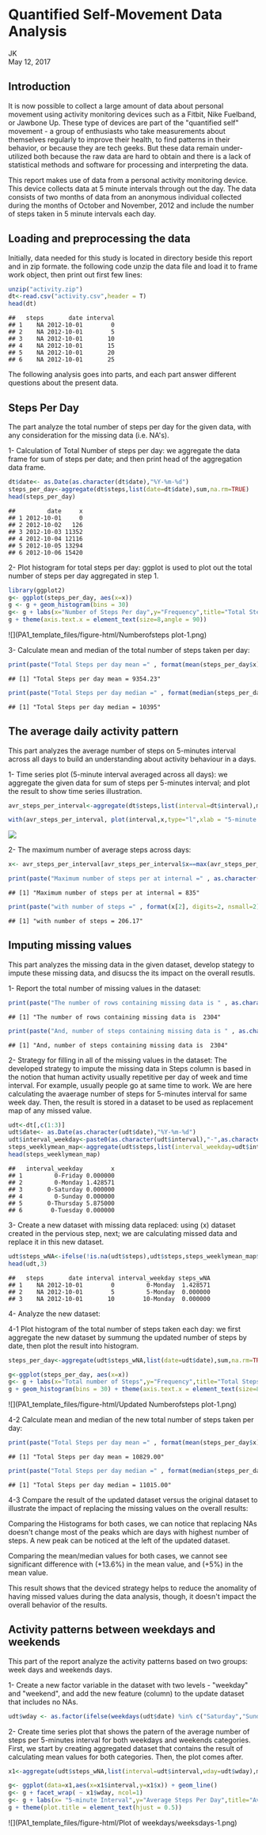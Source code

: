 # Quantified Self-Movement Data Analysis 
JK  
May 12, 2017  



## Introduction

It is now possible to collect a large amount of data about personal movement using activity monitoring devices such as a Fitbit, Nike Fuelband, or Jawbone Up. These type of devices are part of the "quantified self" movement - a group of enthusiasts who take measurements about themselves regularly to improve their health, to find patterns in their behavior, or because they are tech geeks. But these data remain under-utilized both because the raw data are hard to obtain and there is a lack of statistical methods and software for processing and interpreting the data.

This report makes use of data from a personal activity monitoring device. This device collects data at 5 minute intervals through out the day. The data consists of two months of data from an anonymous individual collected during the months of October and November, 2012 and include the number of steps taken in 5 minute intervals each day.

## Loading and preprocessing the data

Initially, data needed for this study is located in directory beside this report and in zip formate. the following code unzip the data file and load it to frame work object, then print out first few lines:


```r
unzip("activity.zip")
dt<-read.csv("activity.csv",header = T)
head(dt)
```

```
##   steps       date interval
## 1    NA 2012-10-01        0
## 2    NA 2012-10-01        5
## 3    NA 2012-10-01       10
## 4    NA 2012-10-01       15
## 5    NA 2012-10-01       20
## 6    NA 2012-10-01       25
```

The following analysis goes into parts, and each part answer different questions about the present data.

## Steps Per Day
The part analyze the total number of steps per day for the given data, with any consideration for the missing data (i.e. NA's).

1- Calculation of Total Number of steps per day: we aggregate the data frame for sum of steps per date; and then print head of the aggregation data frame.


```r
dt$date<- as.Date(as.character(dt$date),"%Y-%m-%d")
steps_per_day<-aggregate(dt$steps,list(date=dt$date),sum,na.rm=TRUE)
head(steps_per_day)
```

```
##         date     x
## 1 2012-10-01     0
## 2 2012-10-02   126
## 3 2012-10-03 11352
## 4 2012-10-04 12116
## 5 2012-10-05 13294
## 6 2012-10-06 15420
```

2- Plot histogram for total steps per day: ggplot is used to plot out the total number of steps per day aggregated in step 1.


```r
library(ggplot2)
g<- ggplot(steps_per_day, aes(x=x))
g <- g + geom_histogram(bins = 30)
g<- g + labs(x="Number of Steps Per day",y="Frequency",title="Total Steps per Days")
g + theme(axis.text.x = element_text(size=8,angle = 90))
```

![](PA1_template_files/figure-html/Numberofsteps plot-1.png)<!-- -->

3-  Calculate mean and median of the total number of steps taken per day: 


```r
print(paste("Total Steps per day mean =" , format(mean(steps_per_day$x), digits=2, nsmall=2)))
```

```
## [1] "Total Steps per day mean = 9354.23"
```

```r
print(paste("Total Steps per day median =" , format(median(steps_per_day$x), digits=2, nsmall=2)))
```

```
## [1] "Total Steps per day median = 10395"
```

## The average daily activity pattern
This part analyzes the average number of steps on 5-minutes interval across all days to build an understanding about activity behaviour in a days.

1- Time series plot (5-minute interval averaged across all days):  we aggregate the given data for sum of steps per 5-minutes interval; and plot the result to show time series illustration.


```r
avr_steps_per_interval<-aggregate(dt$steps,list(interval=dt$interval),mean,na.rm=TRUE)

with(avr_steps_per_interval, plot(interval,x,type="l",xlab = "5-minute Interval", ylab = "Averaged Steps Across All Days",main = "Time Series of \n 5-minute Interval vs. Average Steps in all Days"))
```

![](PA1_template_files/figure-html/Numberofsteps_per_interval-1.png)<!-- -->

2- The maximum number of average steps across days:


```r
x<- avr_steps_per_interval[avr_steps_per_interval$x==max(avr_steps_per_interval$x),]

print(paste("Maximum number of steps per at internal =" , as.character(x[1])))
```

```
## [1] "Maximum number of steps per at internal = 835"
```

```r
print(paste("with number of steps =" , format(x[2], digits=2, nsmall=2)))
```

```
## [1] "with number of steps = 206.17"
```

## Imputing missing values
This part analyzes the missing data in the given dataset, develop stategy to impute these missing data, and disucss the its impact on the overall resutls.

1- Report the total number of missing values in the dataset:


```r
print(paste("The number of rows containing missing data is " , as.character(sum(!complete.cases(dt)))))
```

```
## [1] "The number of rows containing missing data is  2304"
```

```r
print(paste("And, number of steps containing missing data is " , as.character(sum(sum(is.na(dt$steps))))))
```

```
## [1] "And, number of steps containing missing data is  2304"
```

2- Strategy for filling in all of the missing values in the dataset: The developed strategy to impute the missing data in Steps column is based in the notion that human activity usually repetitive per day of week and time interval. For example, usually people go at same time to work. We are here calculating the avaerage number of steps for 5-minutes interval for same week day. Then, the result is stored in a dataset to be used as replacement map of any missed value.



```r
udt<-dt[,c(1:3)]
udt$date<- as.Date(as.character(udt$date),"%Y-%m-%d")
udt$interval_weekday<-paste0(as.character(udt$interval),"-",as.character(weekdays(udt$date)))
steps_weeklymean_map<-aggregate(udt$steps,list(interval_weekday=udt$interval_weekday),mean,na.rm=T)
head(steps_weeklymean_map)
```

```
##   interval_weekday        x
## 1         0-Friday 0.000000
## 2         0-Monday 1.428571
## 3       0-Saturday 0.000000
## 4         0-Sunday 0.000000
## 5       0-Thursday 5.875000
## 6        0-Tuesday 0.000000
```

3- Create a new dataset with missing data replaced: using (x) dataset created in the pervious step, next; we are calculating missed data and replace it in this new dataset.


```r
udt$steps_wNA<-ifelse(!is.na(udt$steps),udt$steps,steps_weeklymean_map$x[match(udt[is.na(dt$steps),4],steps_weeklymean_map[,1])])
head(udt,3)
```

```
##   steps       date interval interval_weekday steps_wNA
## 1    NA 2012-10-01        0         0-Monday  1.428571
## 2    NA 2012-10-01        5         5-Monday  0.000000
## 3    NA 2012-10-01       10        10-Monday  0.000000
```

4- Analyze the new dataset:
  
  4-1 Plot histogram of the total number of steps taken each day: we first aggregate the new dataset by summung the updated number of steps by date, then plot the result into histogram.
  

```r
steps_per_day<-aggregate(udt$steps_wNA,list(date=udt$date),sum,na.rm=TRUE)

g<-ggplot(steps_per_day, aes(x=x))
g<- g + labs(x="Total number of Steps",y="Frequency",title="Total Steps per Date")
g + geom_histogram(bins = 30) + theme(axis.text.x = element_text(size=8,angle = 90))
```

![](PA1_template_files/figure-html/Updated Numberofsteps plot-1.png)<!-- -->

  4-2 Calculate mean and median of the new total number of steps taken per day: 


```r
print(paste("Total Steps per day mean =" , format(mean(steps_per_day$x), digits=2, nsmall=2)))
```

```
## [1] "Total Steps per day mean = 10829.00"
```

```r
print(paste("Total Steps per day median =" , format(median(steps_per_day$x), digits=2, nsmall=2)))
```

```
## [1] "Total Steps per day median = 11015.00"
```

  4-3 Compare the result of the updated dataset versus the original dataset to illustrate the impact of replacing the missing values on the overall results:
  
  Comparing the Histograms for both cases, we can notice that replacing NAs doesn't change most of the peaks which are days with highest number of steps. A new peak can be noticed at the left of the updated dataset. 
  
  Comparing the mean/median values for both cases, we cannot see significant difference with (+13.6%) in the mean value, and (+5%) in the mean value.
  
  This result shows that the deviced strategy helps to reduce the anomality of having missed values during the data analysis, though, it doesn't impact the overall behavior of the results.
  
## Activity patterns between weekdays and weekends
This part of the report analyze the activity patterns based on two groups: week days and weekends days.

1- Create a new factor variable in the dataset with two levels - "weekday" and "weekend", and add the new feature (column) to the update dataset that includes no NAs.


```r
udt$wday <- as.factor(ifelse(weekdays(udt$date) %in% c("Saturday","Sunday") ,"weekend","weekday"))
```

2- Create time series plot that shows the patern of the average number of steps per 5-minutes interval for both weekdays and weekends categories. First, we start by creating aggregated dataset that contains the result of calculating mean values for both categories. Then, the plot comes after.


```r
x1<-aggregate(udt$steps_wNA,list(interval=udt$interval,wday=udt$wday),mean)

g<- ggplot(data=x1,aes(x=x1$interval,y=x1$x)) + geom_line()
g<- g + facet_wrap( ~ x1$wday, ncol=1) 
g<- g + labs(x= "5-minute Interval",y="Average Steps Per Day",title="Average Steps \nPer Weekdays/Weekends")
g + theme(plot.title = element_text(hjust = 0.5))
```

![](PA1_template_files/figure-html/Plot of weekdays/weeksdays-1.png)<!-- -->

